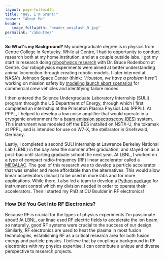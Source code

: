 ```yaml
---
layout: page-fullwidth
title: "Hey, I'm Grant!"
teaser: "About Me"
header:
   image_fullwidth: "header_unsplash_9.jpg"
permalink: "/aboutme/"
---
```


**So What's my Background?** My undergraduate degree is in physics from Centre College in Kentucky. While at Centre, I had to opportunity to conduct research both at my home institution, and at a couple outside labs. I got my start in research doing [robophysics research](https://grantgiesbrecht.com/projects/bacteria/) with Dr. Bruce Rodenborn at Centre. Our robophysics experiments were aimed at better understanding animal locomotion through creating robotic models. I later interned at NASA's Johnson Space Center (think: <i>"Houston, we have a problem here"</i>) working on mission safety by [modeling launch abort scenarios](https://grantgiesbrecht.com/projects/nasa/) for commercial crew vehicles and identifying failure modes.

I then entered the Science Undergraduate Laboratory Internship (SULI) program through the US Department of Energy, through which I first completed an internship at the Princeton Plasma Physics Lab (PPPL). At PPPL, I helped to develop a low noise amplifier that would operate in a cryogenic environment for a [beam emission spectroscopy (BES)](https://grantgiesbrecht.com/projects/bes/) system. This instrument was modeled off the BES installed on NSTX-U, the tokamak at PPPL, and is intended for use on W7-X, the stellarator in Griefswald, Germany.

Lastly, I completed a second SULI internship at Lawrence Berkeley National Lab (LBNL) in the bay area the summer after graduation, and stayed on as a post-bac until starting graduate school the next year. At LBNL, I worked on a type of compact radio-frequency (RF) linear accelerator called a [MEQALAC](https://grantgiesbrecht.com/projects/meqalac/). The goal of this research was to develop a particle accelerator that was smaller and more affordable than the alternatives. This would allow linear accelerators (linacs) to be used in more labs and for more applications. While there, I also led a team to develop a [Python package](https://grantgiesbrecht.com/projects/hardwarecontrol/) for instrument control which my division needed in order to operate their accelerators. Then I started my PhD at CU Boulder in RF electronics!

### How Did You Get Into RF Electronics?
Because RF is crucial for the types of physics experiments I'm passionate about! At LBNL, our linac used RF electric fields to accelerate the ion beam, so naturally, good RF systems were crucial to the success of our design. Similarly, RF electronics are used to heat the plasma in most fusion technologies, establishing RF as a critical research area for both fusion energy and particle physics. I believe that by coupling a background in RF electronics with my physics expertise, I can contribute a unique and diverse perspective to research projects. 

